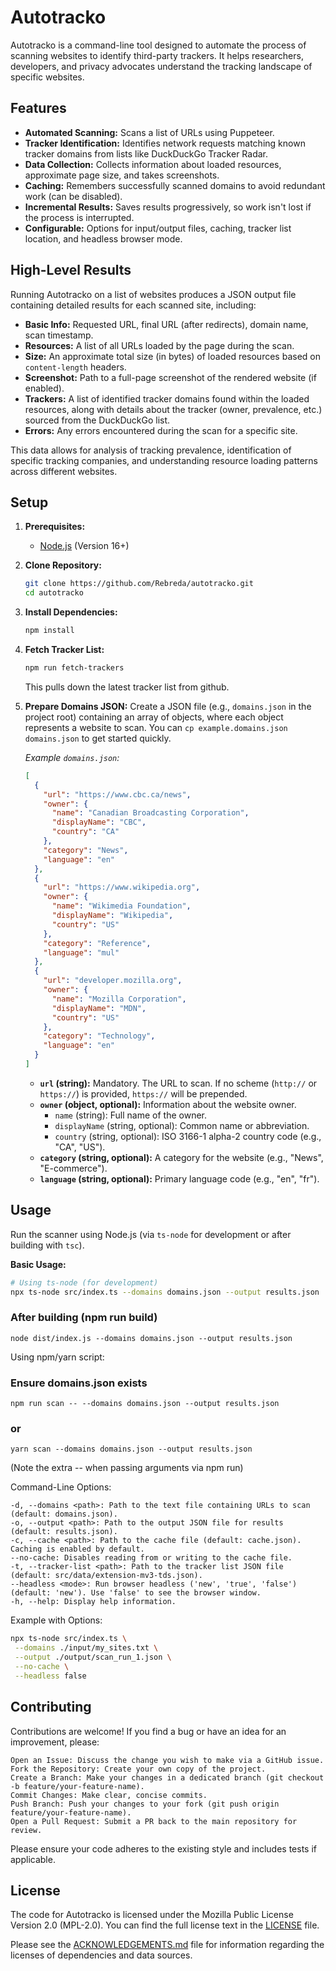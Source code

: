 # Autotracko

Autotracko is a command-line tool designed to automate the process of scanning websites to identify third-party trackers. It helps researchers, developers, and privacy advocates understand the tracking landscape of specific websites.

## Features

- **Automated Scanning:** Scans a list of URLs using Puppeteer.
- **Tracker Identification:** Identifies network requests matching known tracker domains from lists like DuckDuckGo Tracker Radar.
- **Data Collection:** Collects information about loaded resources, approximate page size, and takes screenshots.
- **Caching:** Remembers successfully scanned domains to avoid redundant work (can be disabled).
- **Incremental Results:** Saves results progressively, so work isn't lost if the process is interrupted.
- **Configurable:** Options for input/output files, caching, tracker list location, and headless browser mode.

## High-Level Results

Running Autotracko on a list of websites produces a JSON output file containing detailed results for each scanned site, including:

- **Basic Info:** Requested URL, final URL (after redirects), domain name, scan timestamp.
- **Resources:** A list of all URLs loaded by the page during the scan.
- **Size:** An approximate total size (in bytes) of loaded resources based on `content-length` headers.
- **Screenshot:** Path to a full-page screenshot of the rendered website (if enabled).
- **Trackers:** A list of identified tracker domains found within the loaded resources, along with details about the tracker (owner, prevalence, etc.) sourced from the DuckDuckGo list.
- **Errors:** Any errors encountered during the scan for a specific site.

This data allows for analysis of tracking prevalence, identification of specific tracking companies, and understanding resource loading patterns across different websites.

## Setup

1.  **Prerequisites:**

    - [Node.js](https://nodejs.org/) (Version 16+)

2.  **Clone Repository:**

    ```bash
    git clone https://github.com/Rebreda/autotracko.git
    cd autotracko
    ```

3.  **Install Dependencies:**

    ```bash
    npm install
    ```

4.  **Fetch Tracker List:**

    ```bash
    npm run fetch-trackers
    ```

    This pulls down the latest tracker list from github.

5.  **Prepare Domains JSON:** Create a JSON file (e.g., `domains.json` in the project root) containing an array of objects, where each object represents a website to scan. You can `cp example.domains.json domains.json` to get started quickly.

    _Example `domains.json`:_

    ```json
    [
      {
        "url": "https://www.cbc.ca/news",
        "owner": {
          "name": "Canadian Broadcasting Corporation",
          "displayName": "CBC",
          "country": "CA"
        },
        "category": "News",
        "language": "en"
      },
      {
        "url": "https://www.wikipedia.org",
        "owner": {
          "name": "Wikimedia Foundation",
          "displayName": "Wikipedia",
          "country": "US"
        },
        "category": "Reference",
        "language": "mul"
      },
      {
        "url": "developer.mozilla.org",
        "owner": {
          "name": "Mozilla Corporation",
          "displayName": "MDN",
          "country": "US"
        },
        "category": "Technology",
        "language": "en"
      }
    ]
    ```

    - **`url` (string):** Mandatory. The URL to scan. If no scheme (`http://` or `https://`) is provided, `https://` will be prepended.
    - **`owner` (object, optional):** Information about the website owner.
      - `name` (string): Full name of the owner.
      - `displayName` (string, optional): Common name or abbreviation.
      - `country` (string, optional): ISO 3166-1 alpha-2 country code (e.g., "CA", "US").
    - **`category` (string, optional):** A category for the website (e.g., "News", "E-commerce").
    - **`language` (string, optional):** Primary language code (e.g., "en", "fr").

## Usage

Run the scanner using Node.js (via `ts-node` for development or after building with `tsc`).

**Basic Usage:**

```bash
# Using ts-node (for development)
npx ts-node src/index.ts --domains domains.json --output results.json
```

### After building (npm run build)

`node dist/index.js --domains domains.json --output results.json`

Using npm/yarn script:

### Ensure domains.json exists

`npm run scan -- --domains domains.json --output results.json`

### or

`yarn scan --domains domains.json --output results.json`

(Note the extra -- when passing arguments via npm run)

Command-Line Options:

    -d, --domains <path>: Path to the text file containing URLs to scan (default: domains.json).
    -o, --output <path>: Path to the output JSON file for results (default: results.json).
    -c, --cache <path>: Path to the cache file (default: cache.json). Caching is enabled by default.
    --no-cache: Disables reading from or writing to the cache file.
    -t, --tracker-list <path>: Path to the tracker list JSON file (default: src/data/extension-mv3-tds.json).
    --headless <mode>: Run browser headless ('new', 'true', 'false') (default: 'new'). Use 'false' to see the browser window.
    -h, --help: Display help information.

Example with Options:

```bash
npx ts-node src/index.ts \
 --domains ./input/my_sites.txt \
 --output ./output/scan_run_1.json \
 --no-cache \
 --headless false
```

## Contributing

Contributions are welcome! If you find a bug or have an idea for an improvement, please:

    Open an Issue: Discuss the change you wish to make via a GitHub issue.
    Fork the Repository: Create your own copy of the project.
    Create a Branch: Make your changes in a dedicated branch (git checkout -b feature/your-feature-name).
    Commit Changes: Make clear, concise commits.
    Push Branch: Push your changes to your fork (git push origin feature/your-feature-name).
    Open a Pull Request: Submit a PR back to the main repository for review.

Please ensure your code adheres to the existing style and includes tests if applicable.

## License

The code for Autotracko is licensed under the Mozilla Public License Version 2.0 (MPL-2.0). You can find the full license text in the [LICENSE](./LICENSE.md) file.

Please see the [ACKNOWLEDGEMENTS.md](./ACKNOWLEDGEMENTS.md) file for information regarding the licenses of dependencies and data sources.
